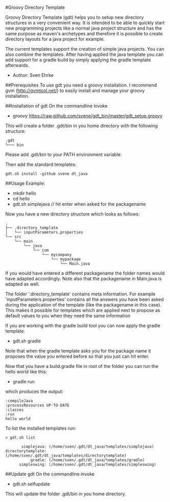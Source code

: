 #Groovy Directory Template

Groovy Directory Template (gdt) helps you to setup new directory structures in a very convenient way.
It is intended to be able to quickly start new programming projects like a normal java project structure and
has the same purpose as maven's archetypes and
therefore it is possible to create directory layouts for a java project for example.

The current templates support the creation of simple java projects. You can also combine the templates. After having
applied the java template you can add support for a gradle build by simply applying the gradle template afterwards.

* Author: Sven Ehrke


##Prerequisites
To use gdt you need a groovy installation. I recommend gvm (http://gvmtool.net/) to easily install and manage your groovy
installation.

##Installation of gdt
On the commandline invoke

* groovy https://raw.github.com/svene/gdt_bin/master/gdt_setup.groovy

This will create a folder .gdt/bin in you home directory with the following structure:

	.gdt
	└─── bin

Please add .gdt/bin to your PATH environment variable.

Then add the standard templates:

	gdt.sh install -github svene dt_java


##Usage
Example:

* mkdir hello
* cd hello
* gdt.sh simplejava       // hit enter when asked for the packagename

Now you have a new directory structure which looks as follows:

	.
	├── .directory_template
	│   └── inputParameters.properties
	└── src
    	└── main
        	└── java
            	└── com
                	└── mycompany
                    	└── mypackage
                        	└── Main.java

If you would have entered a different packagename the folder names would have adapted accordingly. Note also
that the packagename in Main.java is adapted as well.

The folder '.directory_template' contains meta information. For example 'inputParameters.properties' contains
all the answers you have been asked during the application of the template (like the packagename in this case).
This makes it possible for templates which are applied next to propose as default values to you when they need the
same information

If you are working with the gradle build tool you can now apply the gradle template:

* gdt.sh gradle

Note that when the gradle template asks you for the package name it proposes the value you entered before so that
you just can hit enter.

Now that you have a build.gradle file in root of the folder you can run the hello world like this:


* gradle run

which produces the output:

	:compileJava
	:processResources UP-TO-DATE
	:classes
	:run
	hello world

To list the installed templates run:

	> gdt.sh list
	
	       simplejava: (/home/sven/.gdt/dt_java/templates/simplejava)
	directorytemplate: (/home/sven/.gdt/dt_java/templates/directorytemplate)
	           gradle: (/home/sven/.gdt/dt_java/templates/gradle)
	      simpleswing: (/home/sven/.gdt/dt_java/templates/simpleswing)

##Update gdt
On the commandline invoke

* gdt.sh selfupdate

This will update the folder .gdt/bin in you home directory.

